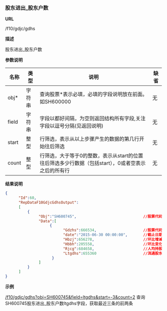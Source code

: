 
### 股东进出_股东户数

**URL**

/f10/gdjc/gdhs

**描述**

股东进出_股东户数

**参数说明**

|名称|类型|说明|缺省|
| -------- | -------- | -------- | -------- |
|obj\*|字符串|查询股票\*表示必填，必填的字段说明放在前面。如SH600000|无|
|field|字符串|字段以都好间隔，为空则返回结构所有字段,关注字段以逗号分隔(见返回说明)|无|
|start|整型|行筛选，表示从以上步骤产生的数据的第几行开始往后筛选|无|
|count|整型|行筛选，大于等于0的整数，表示从start的位置往后筛选多少行数据（包括start），0或者空表示之后的所有行|无|


**结果说明**

```json
{
      "Id":60,
      "RepDataF10GdjcGdhsOutput":
      [
          {
               "Obj":"SH600745",                              //股票代码
               "Data":[
                    {
                          "Gdzhs":666534,                     //股票代码
                          "date":"2015-06-30 00:00:00",       //截止日期
                          "Hbzj":656278,                      //环比增减 
                          "Hbbh":205558,                      //环比变化 
                          "Rjcg":684658,                      //人均持股 
                          "Ltgdhs":655360                     //流通股东户数
                     }
               ]
          }
      ]
}
```

**示例**

[/f10/gdjc/gdhs?obj=SH600745&field=ltgdhs&start=-3&count=2]($APIHOST$/f10/gdjc/gdhs?obj=SH600745&field=ltgdhs&start=-3&count=2)
查询SH600745股东进出_股东户数ltgdhs字段，获取最近三条的前两条
